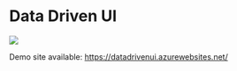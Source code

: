 # Data Driven UI

[<img src="https://tejsidhu.visualstudio.com/_apis/public/build/definitions/129053fe-9356-4dc7-8317-d8c82db2eb2c/4/badge"/>](https://tejsidhu.visualstudio.com/PhoneBook/_build/index?definitionId=4)

Demo site available: https://datadrivenui.azurewebsites.net/
